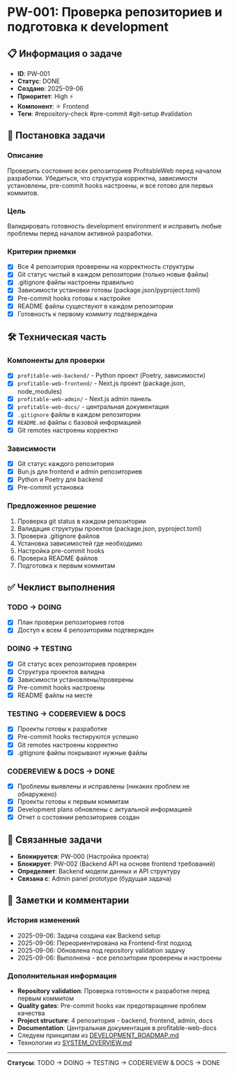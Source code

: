 # PW-001: Проверка репозиториев и подготовка к development

## 📋 Информация о задаче

- **ID**: PW-001
- **Статус**: DONE
- **Создано**: 2025-09-06
- **Приоритет**: High ⚡
- **Компонент**: ⚛️ Frontend
- **Теги**: #repository-check #pre-commit #git-setup #validation

## 🎯 Постановка задачи

### Описание
Проверить состояние всех репозиториев ProfitableWeb перед началом разработки. Убедиться, что структура корректна, зависимости установлены, pre-commit hooks настроены, и все готово для первых коммитов.

### Цель
Валидировать готовность development environment и исправить любые проблемы перед началом активной разработки.

### Критерии приемки
- [x] Все 4 репозитория проверены на корректность структуры
- [x] Git статус чистый в каждом репозитории (только новые файлы)
- [x] .gitignore файлы настроены правильно
- [x] Зависимости установки готовы (package.json/pyproject.toml)
- [x] Pre-commit hooks готовы к настройке
- [x] README файлы существуют в каждом репозитории
- [x] Готовность к первому коммиту подтверждена

## 🛠️ Техническая часть

### Компоненты для проверки
- [x] `profitable-web-backend/` - Python проект (Poetry, зависимости)
- [x] `profitable-web-frontend/` - Next.js проект (package.json, node_modules)
- [x] `profitable-web-admin/` - Next.js admin панель
- [x] `profitable-web-docs/` - центральная документация
- [x] `.gitignore` файлы в каждом репозитории
- [x] `README.md` файлы с базовой информацией
- [x] Git remotes настроены корректно

### Зависимости
- [x] Git статус каждого репозитория
- [x] Bun.js для frontend и admin репозиториев
- [x] Python и Poetry для backend
- [x] Pre-commit установка

### Предложенное решение
1. Проверка git status в каждом репозитории
2. Валидация структуры проектов (package.json, pyproject.toml)
3. Проверка .gitignore файлов
4. Установка зависимостей где необходимо
5. Настройка pre-commit hooks
6. Проверка README файлов
7. Подготовка к первым коммитам

## ✅ Чеклист выполнения

### TODO → DOING
- [x] План проверки репозиториев готов
- [x] Доступ к всем 4 репозиториям подтвержден

### DOING → TESTING
- [x] Git статус всех репозиториев проверен
- [x] Структура проектов валидна
- [x] Зависимости установлены/проверены
- [x] Pre-commit hooks настроены
- [x] README файлы на месте

### TESTING → CODEREVIEW & DOCS
- [x] Проекты готовы к разработке
- [x] Pre-commit hooks тестируются успешно
- [x] Git remotes настроены корректно
- [x] .gitignore файлы покрывают нужные файлы

### CODEREVIEW & DOCS → DONE
- [x] Проблемы выявлены и исправлены (никаких проблем не обнаружено)
- [x] Проекты готовы к первым коммитам
- [x] Development plans обновлены с актуальной информацией
- [x] Отчет о состоянии репозиториев создан

## 🔗 Связанные задачи

- **Блокируется**: PW-000 (Настройка проекта)
- **Блокирует**: PW-002 (Backend API на основе frontend требований)
- **Определяет**: Backend модели данных и API структуру
- **Связана с**: Admin panel prototype (будущая задача)

## 📝 Заметки и комментарии

### История изменений
- 2025-09-06: Задача создана как Backend setup
- 2025-09-06: Переориентирована на Frontend-first подход
- 2025-09-06: Обновлена под repository validation задачу
- 2025-09-06: Выполнена - все репозитории проверены и настроены

### Дополнительная информация
- **Repository validation**: Проверка готовности к разработке перед первым коммитом
- **Quality gates**: Pre-commit hooks как предотвращение проблем качества
- **Project structure**: 4 репозитория - backend, frontend, admin, docs
- **Documentation**: Центральная документация в profitable-web-docs
- Следуем принципам из [DEVELOPMENT_ROADMAP.md](../../DEVELOPMENT_ROADMAP.md)
- Технологии из [SYSTEM_OVERVIEW.md](../../architecture/SYSTEM_OVERVIEW.md)

---

**Статусы**: TODO → DOING → TESTING → CODEREVIEW & DOCS → DONE